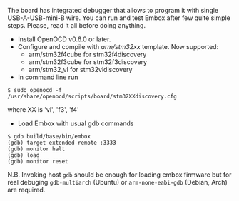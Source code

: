 The board has integrated debugger that allows to program it with single USB-A-USB-mini-B wire. You can run and test Embox after few quite simple steps. Please, read it all before doing anything.
 * Install OpenOCD v0.6.0 or later.
 * Configure and compile with *arm/stm32xx* template. Now supported:
    * arm/stm32f4cube for stm32f4discovery
    * arm/stm32f3cube for stm32f3discovery
    * arm/stm32_vl for stm32vldiscovery
 * In command line run

 ```
 $ sudo openocd -f /usr/share/openocd/scripts/board/stm32XXdiscovery.cfg
 ```

 where XX is 'vl', 'f3', 'f4'
 * Load Embox with usual gdb commands

 ```
 $ gdb build/base/bin/embox
 (gdb) target extended-remote :3333
 (gdb) monitor halt
 (gdb) load
 (gdb) monitor reset
 ```

N.B. Invoking host `gdb` should be enough for loading embox firmware but for real debuging `gdb-multiarch` (Ubuntu) or `arm-none-eabi-gdb` (Debian, Arch) are required.